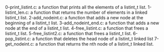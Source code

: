 0-print_listint.c: a function that prints all the elements of a listint_t list.
1-listint_len.c: a function that returns the number of elements in a linked listint_t list.
2-add_nodeint.c: a function that adds a new node at the beginning of a listint_t list.
3-add_nodeint_end.c: a function that adds a new node at the end of a listint_t list.
4-free_listint.c: a function that frees a listint_t list.
5-free_listint2.c: a function that frees a listint_t list.
6-pop_listint.c: a function that deletes the head node of a listint_t linked list
7-get_nodeint.c: a function that returns the nth node of a listint_t linked list.

